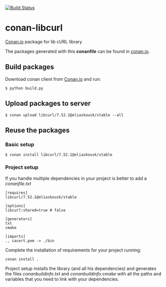 [![Build Status](https://travis-ci.org/eliaskousk/conan-libcurl.svg)](https://travis-ci.org/eliaskousk/conan-libcurl)


# conan-libcurl

[Conan.io](https://conan.io) package for lib cURL library

The packages generated with this **conanfile** can be found in [conan.io](https://conan.io/source/libcurl/7.52.1/eliaskousk/stable).

## Build packages

Download conan client from [Conan.io](https://conan.io) and run:

    $ python build.py

## Upload packages to server

    $ conan upload libcurl/7.52.1@eliaskousk/stable --all
    
## Reuse the packages

### Basic setup

    $ conan install libcurl/7.52.1@eliaskousk/stable
    
### Project setup

If you handle multiple dependencies in your project is better to add a *conanfile.txt*
    
    [requires]
    libcurl/7.52.1@eliaskousk/stable

    [options]
    libcurl:shared=true # false
    
    [generators]
    txt
    cmake

    [imports]
    ., cacert.pem -> ./bin

Complete the installation of requirements for your project running:</small></span>

    conan install . 

Project setup installs the library (and all his dependencies) and generates the files *conanbuildinfo.txt* and *conanbuildinfo.cmake* with all the paths and variables that you need to link with your dependencies.

